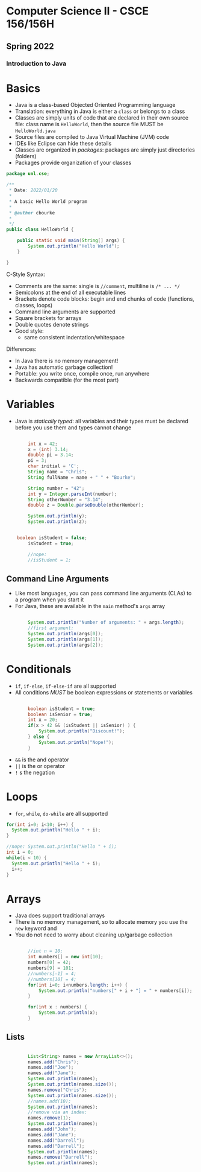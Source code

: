 # Computer Science II - CSCE 156/156H

## Spring 2022

### Introduction to Java

# Basics

* Java is a class-based Objected Oriented Programming language
* Translation: everything in Java is either a `class` or belongs to a class
* Classes are simply units of code that are declared in their own source file: class name is `HelloWorld`, then the source file MUST be `HelloWorld.java`
* Source files are compiled to Java Virtual Machine (JVM) code
* IDEs like Eclipse can hide these details
* Classes are organized in *packages*: packages are simply just directories (folders)
* Packages provide organization of your classes

```java
package unl.cse;

/**
 * Date: 2022/01/20
 *
 * A basic Hello World program
 *
 * @author cbourke
 *
 */
public class HelloWorld {

	public static void main(String[] args) {
		System.out.println("Hello World");
	}

}
```

C-Style Syntax:
* Comments are the same: single is `//comment`, multiline is `/* ... */`
* Semicolons at the end of all executable lines
* Brackets denote code blocks: begin and end chunks of code (functions, classes, loops)
* Command line arguments are supported
* Square brackets for arrays
* Double quotes denote strings
* Good style:
  * same consistent indentation/whitespace

Differences:
* In Java there is no memory management!
* Java has automatic garbage collection!
* Portable: you write once, compile once, run anywhere
* Backwards compatible (for the most part)  

# Variables

* Java is *statically typed*: all variables and their types must be declared before you use them and types cannot change

```java

		int x = 42;
		x = (int) 3.14;
		double pi = 3.14;
		pi = 3;
		char initial = 'C';
		String name = "Chris";
		String fullName = name + " " + "Bourke";

		String number = "42";
		int y = Integer.parseInt(number);
		String otherNumber = "3.14";
		double z = Double.parseDouble(otherNumber);

		System.out.println(y);
		System.out.println(z);


    boolean isStudent = false;
		isStudent = true;

		//nope:
		//isStudent = 1;

```

## Command Line Arguments

* Like most languages, you can pass command line arguments (CLAs) to a program when you start it
* For Java, these are available in the `main` method's `args` array

```java

		System.out.println("Number of arguments: " + args.length);
		//first argument:
		System.out.println(args[0]);
		System.out.println(args[1]);
		System.out.println(args[2]);
```

# Conditionals

* `if`, `if-else`, `if-else-if` are all supported
* All conditions *MUST* be boolean expressions or statements or variables

```java

		boolean isStudent = true;
		boolean isSenior = true;
		int x = 20;
		if(x > 42 && (isStudent || isSenior) ) {
			System.out.println("Discount!");
		} else {
			System.out.println("Nope!");			
		}
```

* `&&` is the and operator
* `||` is the or operator
* `!` s the negation

# Loops

* `for`, `while`, `do-while` are all supported

```java
for(int i=0; i<10; i++) {
  System.out.println("Hello " + i);
}

//nope: System.out.println("Hello " + i);			
int i = 0;
while(i < 10) {
  System.out.println("Hello " + i);
  i++;
}
```

# Arrays

* Java does support traditional arrays
* There is no memory management, so to allocate memory you use the `new` keyword and
* You do not need to worry about cleaning up/garbage collection

```java

		//int n = 10;
		int numbers[] = new int[10];
		numbers[0] = 42;
		numbers[9] = 101;
		//numbers[-1] = 4;
		//numbers[10] = 4;
		for(int i=0; i<numbers.length; i++) {
			System.out.println("numbers[" + i + "] = " + numbers[i]);
		}

		for(int x : numbers) {
			System.out.println(x);
		}
  ```

## Lists

```java

		List<String> names = new ArrayList<>();
		names.add("Chris");
		names.add("Joe");
		names.add("Jane");
		System.out.println(names);
		System.out.println(names.size());
		names.remove("Chris");		
		System.out.println(names.size());
		//names.add(10);
		System.out.println(names);
		//remove via an index:
		names.remove(1);
		System.out.println(names);
		names.add("John");
		names.add("Jane");
		names.add("Darrell");
		names.add("Darrell");
		System.out.println(names);
		names.remove("Darrell");
		System.out.println(names);
```



```text




```
